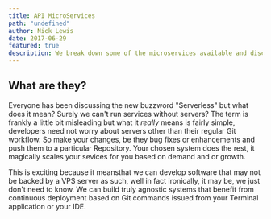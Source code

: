 ```yaml
---
title: API MicroServices
path: "undefined"
author: Nick Lewis
date: 2017-06-29
featured: true
description: We break down some of the microservices available and discuss those that we already incorporate as our services offering and those we are looking to include
---
```


## What are they?

Everyone has been discussing the new buzzword "Serverless" but what does it mean? Surely we can't run services without servers? The term is frankly a little bit misleading but what it _really_ means is fairly simple, developers need not worry about servers other than their regular Git workflow. So make your changes, be they bug fixes or enhancements and push them to a particular Repository. Your chosen system does the rest, it magically scales your sevices for you based on demand and or growth. 

This is exciting because it meansthat we can develop software that may not be backed by a VPS server as such, well in fact ironically, it may be, we just don't need to know. We can build truly agnostic systems that benefit from continuous deployment based on Git commands issued from your Terminal application or your IDE.